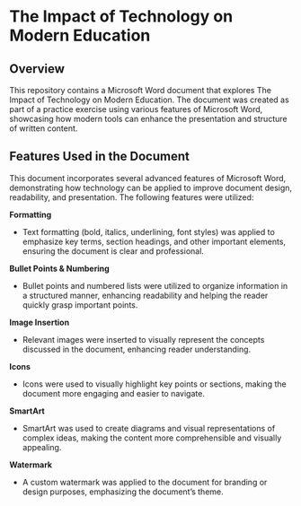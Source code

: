 # The Impact of Technology on Modern Education

## Overview
This repository contains a Microsoft Word document that explores The Impact of Technology on Modern Education. The document was created as part of a practice exercise using various features of Microsoft Word, showcasing how modern tools can enhance the presentation and structure of written content.

## Features Used in the Document
This document incorporates several advanced features of Microsoft Word, demonstrating how technology can be applied to improve document design, readability, and presentation. The following features were utilized:

**Formatting**
  - Text formatting (bold, italics, underlining, font styles) was applied to emphasize key terms, section headings, and other important elements, ensuring the document is clear and professional.

**Bullet Points & Numbering**
  - Bullet points and numbered lists were utilized to organize information in a structured manner, enhancing readability and helping the reader quickly grasp important points.
    
**Image Insertion**
  - Relevant images were inserted to visually represent the concepts discussed in the document, enhancing reader understanding.

**Icons**
  - Icons were used to visually highlight key points or sections, making the document more engaging and easier to navigate.

**SmartArt**
  - SmartArt was used to create diagrams and visual representations of complex ideas, making the content more comprehensible and visually appealing.

**Watermark**
  - A custom watermark was applied to the document for branding or design purposes, emphasizing the document’s theme.




